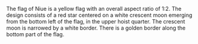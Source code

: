 The flag of Niue is a yellow flag with an overall aspect ratio of 1:2. The design consists of a red star centered on a white crescent moon emerging from the bottom left of the flag, in the upper hoist quarter. The crescent moon is narrowed by a white border. There is a golden border along the bottom part of the flag.
